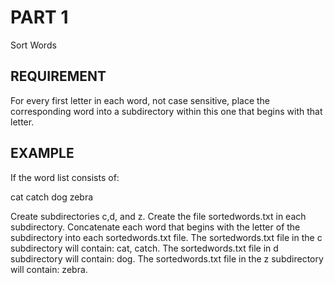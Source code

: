 # PART 1
Sort Words

## REQUIREMENT
For every first letter in each word, not case sensitive, place the corresponding word into a subdirectory within this one that begins with that letter.

## EXAMPLE
If the word list consists of:

cat
catch
dog
zebra

Create subdirectories c,d, and z.
Create the file sortedwords.txt in each subdirectory.
Concatenate each word that begins with the letter of the subdirectory into each sortedwords.txt file. The sortedwords.txt file in the c subdirectory will contain: cat, catch. The sortedwords.txt file in d subdirectory will contain: dog. The sortedwords.txt file in the z subdirectory will contain: zebra.
